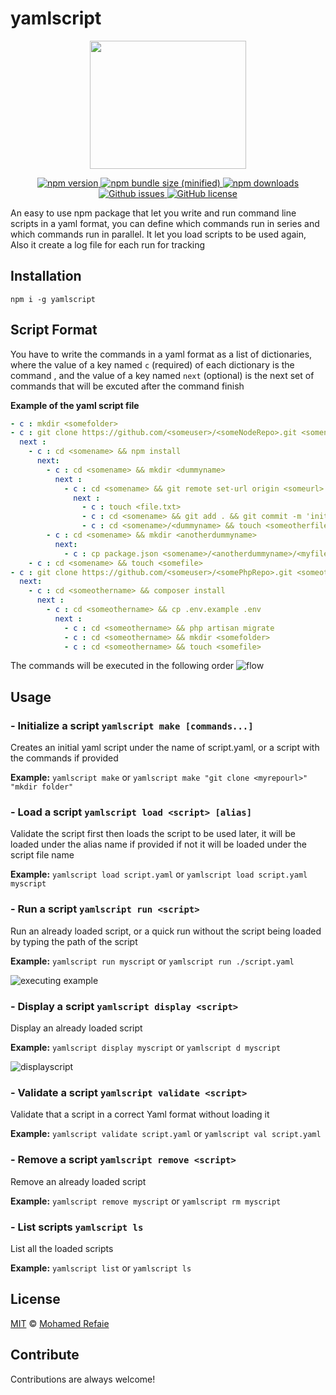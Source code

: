 # yamlscript

<p align="center">
  <img width="250" height="205" src="https://user-images.githubusercontent.com/24723240/79042606-78ae8d80-7bf9-11ea-96c2-7d66c3febbab.png">
</p>

<p align="center">
   <a href="https://github.com/mohamed1refaie/yamlscript">
      <img src="https://img.shields.io/npm/v/yamlscript" alt="npm version">
   </a>
   <a href="https://www.npmjs.com/package/yamlscript">
      <img src="https://img.shields.io/bundlephobia/min/yamlscript" alt="npm bundle size (minified)">
   </a>
    <a href="https://www.npmjs.com/package/yamlscript">
      <img src="https://img.shields.io/npm/dt/yamlscript" alt="npm downloads">
   </a>
  <a href="https://github.com/mohamed1refaie/yamlscript/issues">
      <img src="https://img.shields.io/github/issues/mohamed1refaie/yamlscript" alt="Github issues">
   </a>
  <a href="https://github.com/mohamed1refaie/yamlscript/blob/master/LICENSE">
      <img src="https://img.shields.io/github/license/mohamed1refaie/yamlscript" alt="GitHub license">
   </a>
   
</p>

An easy to use npm package that let you write and run command line scripts in a yaml format, you can define which commands run in series and which commands run in parallel.
It let you load scripts to be used again, Also it create a log file for each run for tracking

## Installation

`npm i -g yamlscript`

## Script Format
You have to write the commands in a yaml format as a list of dictionaries, where the value of a key named `c` (required) of each dictionary is the command , and the value of a key named `next` (optional) is the next set of commands that will be excuted after the command finish

**Example of the yaml script file**
```YAML
- c : mkdir <somefolder>
- c : git clone https://github.com/<someuser>/<someNodeRepo>.git <somename>
  next :
    - c : cd <somename> && npm install
      next:
        - c : cd <somename> && mkdir <dummyname>
          next :
            - c : cd <somename> && git remote set-url origin <someurl>
              next :
                - c : touch <file.txt>
                - c : cd <somename> && git add . && git commit -m 'initial commit' && git push
                - c : cd <somename>/<dummyname> && touch <someotherfile>
        - c : cd <somename> && mkdir <anotherdummyname>
          next:
            - c : cp package.json <somename>/<anotherdummyname>/<myfile>
    - c : cd <somename> && touch <somefile>
- c : git clone https://github.com/<someuser>/<somePhpRepo>.git <someothername>
  next:
    - c : cd <someothername> && composer install
      next : 
        - c : cd <someothername> && cp .env.example .env
          next : 
            - c : cd <someothername> && php artisan migrate
            - c : cd <someothername> && mkdir <somefolder>
            - c : cd <someothername> && touch <somefile>
```
The commands will be executed in the following order
![flow](https://user-images.githubusercontent.com/24723240/79046723-e0250700-7c12-11ea-910d-6555d353a793.jpg)
## Usage

### - Initialize a script `yamlscript make [commands...]`
Creates an initial yaml script under the name of script.yaml, or a script with the commands if provided

**Example:** `yamlscript make` or `yamlscript make "git clone <myrepourl>" "mkdir folder"`
            
### - Load a script `yamlscript load <script> [alias]`
Validate the script first then loads the script to be used later, it will be loaded under the alias name if provided if not it will be loaded under the script file name

**Example:** `yamlscript load script.yaml` or `yamlscript load script.yaml myscript`

### - Run a script `yamlscript run <script>`
Run an already loaded script, or a quick run without the script being loaded by typing the path of the script

**Example:** `yamlscript run myscript` or `yamlscript run ./script.yaml`

![executing example](https://user-images.githubusercontent.com/24723240/79052269-84b84080-7c35-11ea-9e8e-e9aab6e7ac73.gif)

### - Display a script `yamlscript display <script>`
Display an already loaded script

**Example:** `yamlscript display myscript` or `yamlscript d myscript`

![displayscript](https://user-images.githubusercontent.com/24723240/79052612-17f27580-7c38-11ea-8e25-1f9916a1c75c.png)

### - Validate a script `yamlscript validate <script>`
Validate that a script in a correct Yaml format without loading it

**Example:** `yamlscript validate script.yaml` or `yamlscript val script.yaml`

### - Remove a script `yamlscript remove <script>`
Remove an already loaded script

**Example:** `yamlscript remove myscript` or `yamlscript rm myscript`

### - List scripts `yamlscript ls`
List all the loaded scripts

**Example:** `yamlscript list` or `yamlscript ls`

## License

[MIT](https://github.com/mohamed1refaie/yamlscript/blob/master/LICENSE) © [Mohamed Refaie](https://github.com/mohamed1refaie)

## Contribute

Contributions are always welcome!
